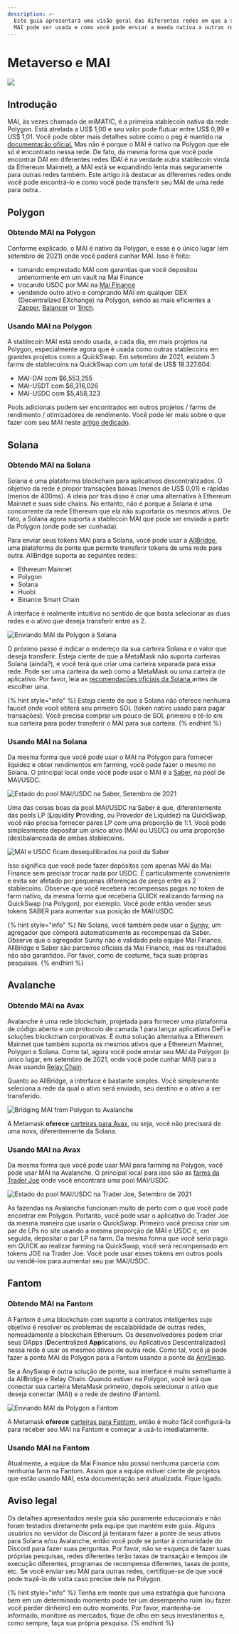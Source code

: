 ```yaml
---
description: >-
  Este guia apresentará uma visão geral das diferentes redes em que a stablecoin
  MAI pode ser usada e como você pode enviar a moeda nativa a outras redes.
---
```


# Metaverso e MAI

![](../.gitbook/assets/screen-shot-2021-09-13-at-1.06.42-pm.png)

## Introdução

MAI, às vezes chamado de miMATIC, é a primeira stablecoin nativa da rede Polygon. Está atrelada a US$ 1,00 e seu valor pode flutuar entre US$ 0,99 e US$ 1,01. Você pode obter mais detalhes sobre como o peg é mantido na [documentação oficial.](https://docs.mai.finance/stablecoin-economics) Mas não é porque o MAI é nativo na Polygon que ele só é encontrado nessa rede. De fato, da mesma forma que você pode encontrar DAI em diferentes redes (DAI é na verdade outra stablecoin vinda da Ethereum Mainnet), a MAI está se expandindo lenta mas seguramente para outras redes também. Este artigo irá destacar as diferentes redes onde você pode encontrá-lo e como você pode transferir seu MAI de uma rede para outra..

## Polygon

### Obtendo MAI na Polygon

Conforme explicado, o MAI é nativo da Polygon, e esse é o único lugar (em setembro de 2021) onde você poderá cunhar MAI. Isso é feito:

* tomando emprestado MAI com garantias que você depositou anteriormente em um vault na Mai Finance
* trocando USDC por MAI na [Mai Finance](https://app.mai.finance/anchor)
* vendendo outro ativo e comprando MAI em qualquer DEX (Decentralized EXchange) na Polygon, sendo as mais eficientes a [Zapper](https://zapper.fi/exchange), [Balancer](https://polygon.balancer.fi/#/trade) or [1Inch](https://app.1inch.io/#/137/classic/swap).

### Usando MAI na Polygon

A stablecoin MAI está sendo usada, a cada dia, em mais projetos na Polygon, especialmente agora que é usada como outras stablecoins em grandes projetos como a QuickSwap. Em setembro de 2021, existem 3 farms de stablecoins na QuickSwap com um total de US$ 18.327.604:

* MAI-DAI com $6,553,255
* MAI-USDT com $6,316,026
* MAI-USDC com $5,458,323

Pools adicionais podem ser encontrados em outros projetos / farms de rendimento / otimizadores de rendimento. Você pode ler mais sobre o que fazer com seu MAI neste [artigo dedicado](../tutoriais/polygon/what-to-do-with-mai-on-polygon.md).

## Solana

### Obtendo MAI na Solana

Solana é uma plataforma blockchain para aplicativos descentralizados. O objetivo da rede é propor transações baixas (menos de US$ 0,01) e rápidas (menos de 400ms). A ideia por trás disso é criar uma alternativa à Ethereum Mainnet e suas side chains. No entanto, não é porque a Solana é uma concorrente da rede Ethereum que ela não suportaria os mesmos ativos. De fato, a Solana agora suporta a stablecoin MAI que pode ser enviada a partir da Polygon (onde pode ser cunhada).

Para enviar seus tokens MAI para a Solana, você pode usar a [AllBridge](https://allbridge.io/), uma plataforma de ponte que permite transferir tokens de uma rede para outra. AllBridge suporta as seguintes redes::

* Ethereum Mainnet
* Polygon
* Solana
* Huobi
* Binance Smart Chain

A interface é realmente intuitiva no sentido de que basta selecionar as duas redes e o ativo que deseja transferir entre as 2.

![Enviando MAI da Polygon à Solana](../.gitbook/assets/screen-shot-2021-09-13-at-1.52.23-pm.png)

O próximo passo é indicar o endereço da sua carteira Solana e o valor que deseja transferir. Esteja ciente de que a MetaMask não suporta carteiras Solana (ainda?), e você terá que criar uma carteira separada para essa rede. Pode ser uma carteira da web como a MetaMask ou uma carteira de aplicativo. Por favor, leia as [recomendaçōes oficiais da Solana ](https://docs.solana.com/wallet-guide)antes de escolher uma.

{% hint style="info" %}
Esteja ciente de que a Solana não oferece nenhuma faucet onde você obterá seu primeiro SOL (token nativo usado para pagar transações). Você precisa comprar um pouco de SOL primeiro e tê-lo em sua carteira para poder transferir o MAI para sua carteira.
{% endhint %}

### Usando MAI na Solana

Da mesma forma que você pode usar o MAI na Polygon para fornecer liquidez e obter rendimentos em farming, você pode fazer o mesmo no Solana. O principal local onde você pode usar o MAI é a [Saber](https://app.saber.so/), na pool de MAI/USDC.

![Estado do pool MAI/USDC na Saber, Setembro de 2021](../.gitbook/assets/screen-shot-2021-09-13-at-2.11.10-pm.png)

Uma das coisas boas da pool MAI/USDC na Saber é que, diferentemente das pools LP (**L**iquidity **P**roviding, ou Provedor de Liquidez) na QuickSwap, você não precisa fornecer pares LP com uma proporção de 1:1. Você pode simplesmente depositar um único ativo (MAI ou USDC) ou uma proporção (des)balanceada de ambas stablecoins.

![MAI e USDC ficam desequilibrados na pool da Saber](../.gitbook/assets/screen-shot-2021-09-13-at-2.13.51-pm.png)

Isso significa que você pode fazer depósitos com apenas MAI da Mai Finance sem precisar trocar nada por USDC. É particularmente conveniente e evita ser afetado por pequenas diferenças de preço entre as 2 stablecoins. Observe que você receberá recompensas pagas no token de farm nativo, da mesma forma que receberia QUICK realizando farming na QuickSwap (na Polygon), por exemplo. Você pode então vender seus tokens SABER para aumentar sua posição de MAI/USDC.

{% hint style="info" %}
No Solana, você também pode usar o [Sunny](https://app.sunny.ag/), um agregador que comporá automaticamente as recompensas da Saber. Observe que o agregador Sunny não é validado pela equipe Mai Finance. AllBridge e Saber são parceiros oficiais da Mai Finance, mas os resultados não são garantidos. Por favor, como de costume, faça suas próprias pesquisas.
{% endhint %}

## Avalanche

### Obtendo MAI na Avax

Avalanche é uma rede blockchain, projetada para fornecer uma plataforma de código aberto e um protocolo de camada 1 para lançar aplicativos DeFi e soluções blockchain corporativas. É outra solução alternativa a Ethereum Mainnet que também suporta os mesmos ativos que a Ethereum Mainnet, Polygon e Solana. Como tal, agora você pode enviar seu MAI da Polygon (o único lugar, em setembro de 2021, onde você pode cunhar MAI) para a Avax usando [Relay Chain](https://app.relaychain.com/#/transfer).

Quanto ao AllBridge, a interface é bastante simples. Você simplesmente seleciona a rede da qual o ativo será enviado, seu destino e o ativo a ser transferido.

![Bridging MAI from Polygon to Avalanche](../.gitbook/assets/screen-shot-2021-09-13-at-2.52.31-pm.png)

A Metamask **oferece** [carteiras para Avax](https://support.avax.network/en/articles/4626956-how-do-i-set-up-metamask-on-avalanche), ou seja, você não precisará de uma nova, diferentemente da Solana.

### Usando MAI na Avax

Da mesma forma que você pode usar MAI para farming na Polygon, você pode usar MAI na Avalanche. O principal local para isso são as [farms da Trader Joe](https://www.traderjoexyz.com/#/farm) onde você encontrará uma pool MAI/USDC.

![Estado do pool MAI/USDC na Trader Joe, Setembro de 2021](../.gitbook/assets/screen-shot-2021-09-13-at-3.07.19-pm.png)

As fazendas na Avalanche funcionam muito de perto com o que você pode encontrar em Polygon. Portanto, você pode usar o aplicativo do Trader Joe da mesma maneira que usaria o QuickSwap. Primeiro você precisa criar um par de LPs no site usando a mesma proporção de MAI e USDC e, em seguida, depositar o par LP na farm. Da mesma forma que você seria pago em QUICK ao realizar farming na QuickSwap, você será recompensado em tokens JOE na Trader Joe. Você pode usar esses tokens em outros pools ou vendê-los para aumentar seu par MAI/USDC.

## Fantom

### Obtendo MAI na Fantom

A Fantom é uma blockchain com suporte a contratos inteligentes cujo objetivo é resolver os problemas de escalabilidade de outras redes, nomeadamente a blockchain Ethereum. Os desenvolvedores podem criar seus DApps (**D**ecentralized **App**lications, ou Aplicativos Descentralizados) nessa rede e usar os mesmos ativos de outra rede. Como tal, você já pode fazer a ponte MAI da Polygon para a Fantom usando a ponte da [AnySwap](https://anyswap.exchange/#/bridge).

Se a AnySwap é outra solução de ponte, sua interface é muito semelhante à da AllBridge e Relay Chain. Quando estiver na Polygon, você terá que conectar sua carteira MetaMask primeiro, depois selecionar o ativo que deseja conectar (MAI) e a rede de destino (Fantom).

![Enviando MAI da Polygon a Fantom](../.gitbook/assets/image.png)

A Metamask **oferece** [carteiras para Fantom](https://docs.fantom.foundation/tutorials/set-up-metamask), então é muito fácil configurá-la para receber seu MAI na Fantom e começar a usá-lo imediatamente.

### Usando MAI na Fantom

Atualmente, a equipe da Mai Finance não possui nenhuma parceria com nenhuma farm na Fantom. Assim que a equipe estiver ciente de projetos que estão usando MAI, esta documentação será atualizada. Fique ligado.

## Aviso legal

Os detalhes apresentados neste guia são puramente educacionais e não foram testados diretamente pela equipe que mantém este guia. Alguns usuários no servidor do Discord já tentaram fazer a ponte de seus ativos para Solana e/ou Avalanche, então você pode se juntar à comunidade do Discord para fazer suas perguntas. Por favor, não se esqueça de fazer suas próprias pesquisas, redes diferentes terão taxas de transação e tempos de execução diferentes, programas de recompensa diferentes, taxas de ponte, etc. Se você enviar seu MAI para outras redes, certifique-se de que você pode trazê-lo de volta caso precise dele na Polygon.

{% hint style="info" %}
Tenha em mente que uma estratégia que funciona bem em um determinado momento pode ter um desempenho ruim (ou fazer você perder dinheiro) em outro momento. Por favor, mantenha-se informado, monitore os mercados, fique de olho em seus investimentos e, como sempre, faça sua própria pesquisa.
{% endhint %}
